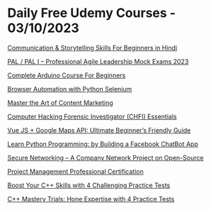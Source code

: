# Daily Free Udemy Courses - 03/10/2023

[Communication & Storytelling Skills For Beginners in Hindi](https://www.udemy.com/course/communication-skills-storytelling-communication-tips/?couponCode=CFB0A28CCAEBAF839DAD)
[PAL / PAL I – Professional Agile Leadership Mock Exams 2023](https://www.udemy.com/course/pal-pal-i-professional-agile-leadership-mock-exams-2023/?couponCode=1EEF0CA6025AD34EC5FC)
[Complete Arduino Course For Beginners](https://www.udemy.com/course/full-arduino-course-for-beginners/?couponCode=7OCT2023_5DS_1000ST)
[Browser Automation with Python Selenium](https://www.udemy.com/course/browser-automation-with-python-selenium/?couponCode=GANDHI)
[Master the Art of Content Marketing](https://www.udemy.com/course/content-manager-full-course/?couponCode=OCTOBER2023)
[Computer Hacking Forensic Investigator (CHFI) Essentials](https://www.udemy.com/course/computer-hacking-forensic-investigator-chfi-essentials/?couponCode=FREECHFI)
[Vue JS + Google Maps API: Ultimate Beginner’s Friendly Guide](https://www.udemy.com/course/vuejs-google-maps-api-for-beginners/?couponCode=VG30-FREE-OCT23)
[Learn Python Programming: by Building a Facebook ChatBot App](https://www.udemy.com/course/facebook-chat-bot-in-python/?couponCode=1A5CDB7A914FD58E9342)
[Secure Networking – A Company Network Project on Open-Source](https://www.udemy.com/course/secure-networking-a-company-network-project-on-open-source/?couponCode=D1731A97D83978FB0FC0)
[Project Management Professional Certification](https://www.udemy.com/course/project-management-assessment/?couponCode=D6E5071E01B998E6CBEC)
[Boost Your C++ Skills with 4 Challenging Practice Tests](https://www.udemy.com/course/boost-your-c-skills-with-4-challenging-practice-tests/?couponCode=RR3JCE)
[C++ Mastery Trials: Hone Expertise with 4 Practice Tests](https://www.udemy.com/course/c-mastery-trials-hone-expertise-with-4-practice-tests/?couponCode=4NH2S0)
